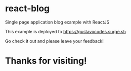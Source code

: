 # react-blog
Single page application blog example with ReactJS

This example is deployed to https://gustavocodes.surge.sh

Go check it out and please leave your feedback!

# Thanks for visiting!

